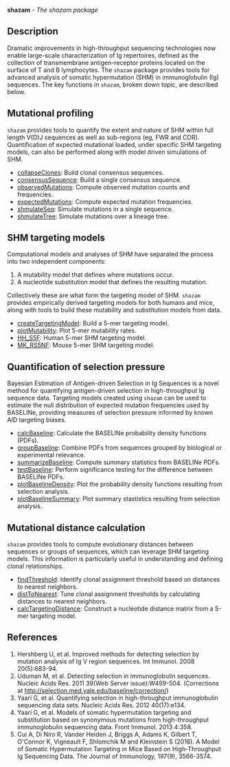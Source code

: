 **shazam** - *The shazam package*

Description
--------------------

Dramatic improvements in high-throughput sequencing technologies now enable 
large-scale characterization of Ig repertoires, defined as the collection of transmembrane 
antigen-receptor proteins located on the surface of T and B lymphocytes. The `shazam`
package provides tools for advanced analysis of somatic hypermutation (SHM) in
immunoglobulin (Ig) sequences. The key functions in `shazam`, broken down topic, are 
described below.




Mutational profiling
-------------------


`shazam` provides tools to quantify the extent and nature of SHM within
full length V(D)J sequences as well as sub-regions (eg, FWR and CDR).
Quantification of expected mutational loaded, under specific SHM targeting 
models, can also be performed along with model driven simulations of SHM.


+ [collapseClones](collapseClones.md):           Build clonal consensus sequences.
+ [consensusSequence](consensusSequence.md):        Build a single consensus sequence.
+ [observedMutations](observedMutations.md):        Compute observed mutation counts and frequencies.
+ [expectedMutations](expectedMutations.md):        Compute expected mutation frequencies.
+ [shmulateSeq](shmulateSeq.md):              Simulate mutations in a single sequence.
+ [shmulateTree](shmulateTree.md):             Simulate mutations over a lineage tree.



SHM targeting models
-------------------


Computational models and analyses of SHM have separated the process 
into two independent components: 

1. A mutability model that defines where mutations occur.
1. A nucleotide substitution model that defines the resulting mutation.

Collectively these are what form the targeting model of SHM. `shazam` 
provides empirically derived targeting models for both humans and mice,
along with tools to build these mutability and substitution models from data.


+ [createTargetingModel](createTargetingModel.md):     Build a 5-mer targeting model.
+ [plotMutability](plotMutability.md):           Plot 5-mer mutability rates.
+ [HH_S5F](HH_S5F.md):                Human 5-mer SHM targeting model.
+ [MK_RS5NF](MK_RS5NF.md):              Mouse 5-mer SHM targeting model.



Quantification of selection pressure
-------------------


Bayesian Estimation of Antigen-driven Selection in Ig Sequences is a 
novel method for quantifying antigen-driven selection in high-throughput
Ig sequence data. Targeting models created using `shazam` can be used 
to estimate the null distribution of expected mutation frequencies used
by BASELINe, providing measures of selection pressure informed by known 
AID targeting biases.


+ [calcBaseline](calcBaseline.md):             Calculate the BASELINe probability
density functions (PDFs).
+ [groupBaseline](groupBaseline.md):            Combine PDFs from sequences grouped
by biological or experimental relevance.
+ [summarizeBaseline](summarizeBaseline.md):        Compute summary statistics from BASELINe PDFs.
+ [testBaseline](testBaseline.md):             Perform significance testing for the difference
between BASELINe PDFs.
+ [plotBaselineDensity](plotBaselineDensity.md):      Plot the probability density functions
resulting from selection analysis.
+ [plotBaselineSummary](plotBaselineSummary.md):      Plot summary stastistics resulting from 
selection analysis.



Mutational distance calculation
-------------------


`shazam` provides tools to compute evolutionary distances between 
sequences or groups of sequences, which can leverage SHM targeting 
models. This information is particularly useful in understanding and 
defining clonal relationships.


+ [findThreshold](findThreshold.md):            Identify clonal assignment threshold based on 
distances to nearest neighbors.
+ [distToNearest](distToNearest.md):            Tune clonal assignment thresholds by calculating 
distances to nearest neighbors.
+ [calcTargetingDistance](calcTargetingDistance.md):    Construct a nucleotide distance matrix from a 
5-mer targeting model.



References
-------------------


1. Hershberg U, et al. Improved methods for detecting selection by mutation 
analysis of Ig V region sequences. 
Int Immunol. 2008 20(5):683-94.
1. Uduman M, et al. Detecting selection in immunoglobulin sequences. 
Nucleic Acids Res. 2011 39(Web Server issue):W499-504. (Corrections at 
http://selection.med.yale.edu/baseline/correction/) 
1. Yaari G, et al. Quantifying selection in high-throughput immunoglobulin 
sequencing data sets. 
Nucleic Acids Res. 2012 40(17):e134.
1. Yaari G, et al. Models of somatic hypermutation targeting and substitution based 
on synonymous mutations from high-throughput immunoglobulin sequencing data. 
Front Immunol. 2013 4:358.
1. Cui A, Di Niro R, Vander Heiden J, Briggs A, Adams K, Gilbert T, O'Connor K,
Vigneault F, Shlomchik M and Kleinstein S (2016). A Model of Somatic Hypermutation 
Targeting in Mice Based on High-Throughput Ig Sequencing Data. The Journal of 
Immunology, 197(9), 3566-3574.
 





